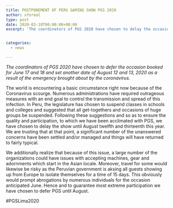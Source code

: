 ```yaml
---
title: POSTPONEMENT OF PERU GAMING SHOW PGS 2020
author: xforeal 
type: post
date: 2020-03-18T00:00:00+00:00
excerpt: 'The coordinators of PGS 2020 have chosen to delay the occasion booked for June 17 and 18 and set another date of August 12 and 13, 2020 as a result of the emergency brought about by the coronavirus '


categories:
  - news

---
```

_The coordinators of PGS 2020 have chosen to defer the occasion booked for June 17 and 18 and set another date of August 12 and 13, 2020 as a result of the emergency brought about by the coronavirus._ 

The world is encountering a basic circumstance right now because of the Coronavirus scourge. Numerous administrations have required outrageous measures with an end goal to control the transmission and spread of this infection. In Peru, the legislature has chosen to suspend classes in schools and colleges and suggested that all get-togethers and occasions of huge groups be suspended. Following these suggestions and so as to ensure the quality and participation, to which we have been acclimated with PGS, we have chosen to delay the show until August twelfth and thirteenth this year. We are trusting that at that point, a significant number of the unanswered concerns have been settled and/or managed and things will have returned to fairly typical. 

We additionally realize that because of this issue, a large number of the organizations could have issues with accepting machines, gear and adornments which start in the Asian locale. Moreover, travel for some would likewise be risky as the Peruvian government is aksing all guests showing up from Europe to isolate themselves for a time of 15 days. This obviously would prompt abrogations by numerous individuals for the occasion anticipated June. Hence and to guarantee most extreme participation we have chosen to defer PGS until August. 

#PGSLima2020
